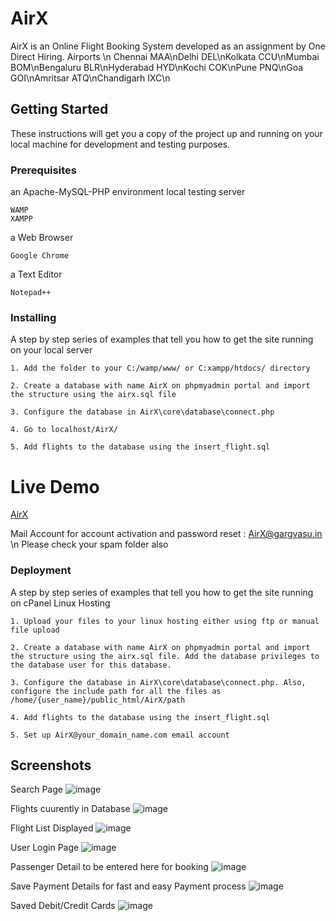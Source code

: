 # AirX
AirX is an Online Flight Booking System developed as an assignment by One Direct Hiring.
Airports \n
Chennai MAA\nDelhi DEL\nKolkata CCU\nMumbai BOM\nBengaluru BLR\nHyderabad HYD\nKochi COK\nPune PNQ\nGoa GOI\nAmritsar ATQ\nChandigarh IXC\n

## Getting Started
These instructions will get you a copy of the project up and running on your local machine for development and testing purposes. 


### Prerequisites

an Apache-MySQL-PHP environment local testing server
```
WAMP
XAMPP
```

a Web Browser
```
Google Chrome
```

a Text Editor
```
Notepad++
```
### Installing

A step by step series of examples that tell you how to get the site running on your local server

```
1. Add the folder to your C:/wamp/www/ or C:xampp/htdocs/ directory
```

```
2. Create a database with name AirX on phpmyadmin portal and import the structure using the airx.sql file
```

```
3. Configure the database in AirX\core\database\connect.php
```

```
4. Go to localhost/AirX/
```

```
5. Add flights to the database using the insert_flight.sql
```

# Live Demo

 [AirX](https://www.gargvasu.in/AirX)

Mail Account for account activation and password reset : AirX@gargvasu.in \n
Please check your spam folder also
 
### Deployment

A step by step series of examples that tell you how to get the site running on cPanel Linux Hosting

```
1. Upload your files to your linux hosting either using ftp or manual file upload
```

```
2. Create a database with name AirX on phpmyadmin portal and import the structure using the airx.sql file. Add the database privileges to the database user for this database.
```

```
3. Configure the database in AirX\core\database\connect.php. Also, configure the include path for all the files as /home/{user_name}/public_html/AirX/path
```

```
4. Add flights to the database using the insert_flight.sql
```

```
5. Set up AirX@your_domain_name.com email account
```

## Screenshots

Search Page
![image](https://gargvasu.in/AirX_images/1.png)



Flights cuurently in Database
![image](https://gargvasu.in/AirX_images/7.png)



Flight List Displayed
![image](https://gargvasu.in/AirX_images/2.png)



User Login Page
![image](https://gargvasu.in/AirX_images/3.png)



Passenger Detail to be entered here for booking
![image](https://gargvasu.in/AirX_images/4.png)



Save Payment Details for fast and easy Payment process
![image](https://gargvasu.in/AirX_images/5.png)



Saved Debit/Credit Cards
![image](https://gargvasu.in/AirX_images/6.png)

